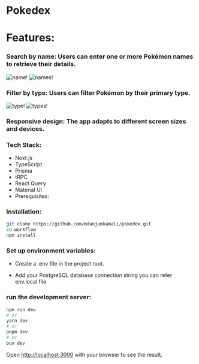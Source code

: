 # Pokedex

# Features:

### Search by name: Users can enter one or more Pokémon names to retrieve their details.
![name!](https://github.com/mdanjumkamali/images/blob/main/Screenshot%202024-09-06%20at%2010.50.17%E2%80%AFAM.png?raw=true)
![names!](https://github.com/mdanjumkamali/images/blob/main/Screenshot%202024-09-06%20at%2010.50.55%E2%80%AFAM.png?raw=true)

### Filter by type: Users can filter Pokémon by their primary type.
![type!](https://github.com/mdanjumkamali/images/blob/main/Screenshot%202024-09-06%20at%2010.51.15%E2%80%AFAM.png?raw=true)
![types!](https://github.com/mdanjumkamali/images/blob/main/Screenshot%202024-09-06%20at%2010.51.41%E2%80%AFAM.png?raw=true)

### Responsive design: The app adapts to different screen sizes and devices.


### Tech Stack:

* Next.js
* TypeScript
* Prisma
* tRPC
* React Query
* Material UI
* Prerequisites:


### Installation:

```bash
git clone https://github.com/mdanjumkamali/pokedex.git
cd workflow
npm install
```

### Set up environment variables:
* Create a .env file in the project root.

* Add your PostgreSQL database connection string you can refer env.local file

### run the development server:

```bash
npm run dev
# or
yarn dev
# or
pnpm dev
# or
bun dev
```

Open [http://localhost:3000](http://localhost:3000) with your browser to see the result.



